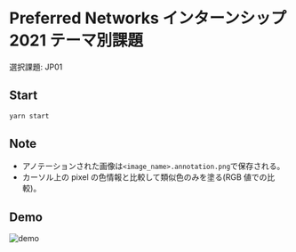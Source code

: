 # Preferred Networks インターンシップ 2021 テーマ別課題

選択課題: JP01

## Start

```sh
yarn start
```

## Note

- アノテーションされた画像は`<image_name>.annotation.png`で保存される。
- カーソル上の pixel の色情報と比較して類似色のみを塗る(RGB 値での比較)。

## Demo

![demo](./assets/demo.gif)
